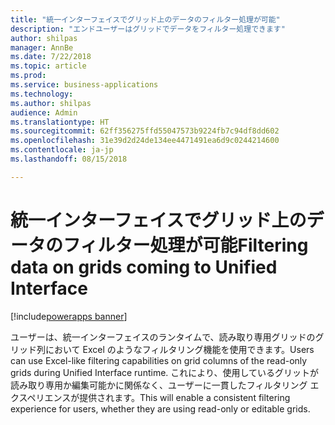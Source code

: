 ```yaml
---
title: "統一インターフェイスでグリッド上のデータのフィルター処理が可能"
description: "エンドユーザーはグリッドでデータをフィルター処理できます"
author: shilpas
manager: AnnBe
ms.date: 7/22/2018
ms.topic: article
ms.prod: 
ms.service: business-applications
ms.technology: 
ms.author: shilpas
audience: Admin
ms.translationtype: HT
ms.sourcegitcommit: 62ff356275ffd55047573b9224fb7c94df8dd602
ms.openlocfilehash: 31e39d2d24de134ee4471491ea6d9c0244214600
ms.contentlocale: ja-jp
ms.lasthandoff: 08/15/2018

---
```

# <a name="filtering-data-on-grids-coming-to-unified-interface"></a><span data-ttu-id="be427-103">統一インターフェイスでグリッド上のデータのフィルター処理が可能</span><span class="sxs-lookup"><span data-stu-id="be427-103">Filtering data on grids coming to Unified Interface</span></span>

[!include[powerapps banner](../includes/powerapps.md)]




<span data-ttu-id="be427-104">ユーザーは、統一インターフェイスのランタイムで、読み取り専用グリッドのグリッド列において Excel のようなフィルタリング機能を使用できます。</span><span class="sxs-lookup"><span data-stu-id="be427-104">Users can use Excel-like filtering capabilities on grid columns of the read-only grids during Unified Interface runtime.</span></span> <span data-ttu-id="be427-105">これにより、使用しているグリットが読み取り専用か編集可能かに関係なく、ユーザーに一貫したフィルタリング エクスペリエンスが提供されます。</span><span class="sxs-lookup"><span data-stu-id="be427-105">This will enable a consistent filtering experience for users, whether they are using read-only or editable grids.</span></span>

